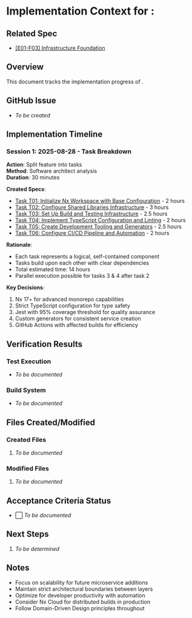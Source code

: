 # Implementation Context for :

## Related Spec

- [[E01-F03] Infrastructure Foundation](./E01-F03.spec.md)

## Overview

This document tracks the implementation progress of .

## GitHub Issue

- _To be created_

## Implementation Timeline

### Session 1: 2025-08-28 - Task Breakdown

**Action**: Split feature into tasks  
**Method**: Software architect analysis  
**Duration**: 30 minutes

**Created Specs**:

- [Task T01: Initialize Nx Workspace with Base Configuration](T01.md) - 2 hours
- [Task T02: Configure Shared Libraries Infrastructure](T02.md) - 3 hours
- [Task T03: Set Up Build and Testing Infrastructure](T03.md) - 2.5 hours
- [Task T04: Implement TypeScript Configuration and Linting](T04.md) - 2 hours
- [Task T05: Create Development Tooling and Generators](T05.md) - 2.5 hours
- [Task T06: Configure CI/CD Pipeline and Automation](T06.md) - 2 hours

**Rationale**:

- Each task represents a logical, self-contained component
- Tasks build upon each other with clear dependencies
- Total estimated time: 14 hours
- Parallel execution possible for tasks 3 & 4 after task 2

**Key Decisions**:

1. Nx 17+ for advanced monorepo capabilities
2. Strict TypeScript configuration for type safety
3. Jest with 95% coverage threshold for quality assurance
4. Custom generators for consistent service creation
5. GitHub Actions with affected builds for efficiency

## Verification Results

### Test Execution

- _To be documented_

### Build System

- _To be documented_

## Files Created/Modified

### Created Files

1. _To be documented_

### Modified Files

1. _To be documented_

## Acceptance Criteria Status

- ⬜ _To be documented_

## Next Steps

1. _To be determined_

## Notes

- Focus on scalability for future microservice additions
- Maintain strict architectural boundaries between layers
- Optimize for developer productivity with automation
- Consider Nx Cloud for distributed builds in production
- Follow Domain-Driven Design principles throughout
